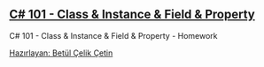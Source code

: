 ## [C# 101 - Class & Instance & Field & Property](https://app.patika.dev/courses/csharp-101/1-sinif-field-metot-tan%C4%B1mlama-eris%CC%A7im-belirleyiciler)
C# 101 - Class & Instance & Field & Property - Homework

[Hazırlayan: Betül Çelik Çetin](https://app.patika.dev/celikbet)